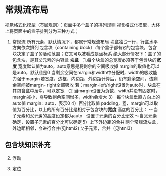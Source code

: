 # 常规流布局
视觉格式化模型（布局规则）：页面中多个盒子的排列规则
视觉格式化模型，大体上将页面中的盒子排列分为三种方式；
1. 常规流
所有元素，默认情况下，都属于常规流布局
块盒独占一行，行盒水平方向依次排列
包含块（containing block）:每个盒子都有它的包含块，包含块决定了盒子的活动范围；它又可以被看成是坐标系
绝大部分情况下：盒子的包含块，是其父元素的内容盒
**块盒**
（1.每个块盒的总宽度必须等于包含块的**宽度**
宽度默认值为auto，auto意思是将剩余的空间吸收掉
margin的取值也可以是auto，默认值是0
当剩余空间在margin和width中分配时，width的吸收能力强于margin
若宽度，边框，内边距，外边距计算后，仍有剩余空间，该剩余空间被margin- right全部吸收
若：margin-left/right设置为auto时，块盒在其包含盒中居中，可以定宽
（2
当margin设置为负数，width并没有固定时，margin减小，将导致剩余空间增多，width会增大
3） 每个块盒垂直方向上的auto值
margin：auto，表示0
4）百分比取值
padding，宽，margin可以取值为百分比，以上的所有百分比是相对于包含块的**宽度**
高度的百分比：
～当子元素和父元素的高度设定都为auto，设置子元素的百分比无效
～当父元素确定，设置子元素的百分比可以确定
5）上下外边距的合并
两个常规流块盒，外边距相邻，会进行合并(见html2)
父子元素，合并（见html3）
## 包含块知识补充

2. 浮动

3. 定位